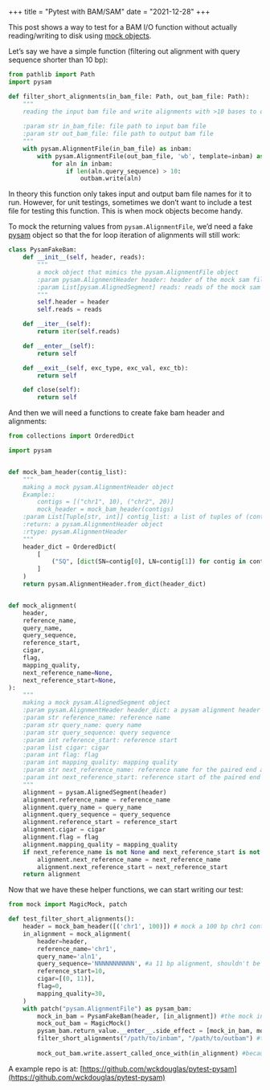 +++
title = "Pytest with BAM/SAM"
date = "2021-12-28"
+++

This post shows a way to test for a BAM I/O function without actually reading/writing to disk using [mock objects](https://docs.python.org/3/library/unittest.mock.html). 

Let’s say we have a simple function (filtering out alignment with query sequence shorter than 10 bp):

```python
from pathlib import Path
import pysam

def filter_short_alignments(in_bam_file: Path, out_bam_file: Path):
    """
    reading the input bam file and write alignments with >10 bases to output bam file
    
    :param str in_bam_file: file path to input bam file
    :param str out_bam_file: file path to output bam file
    """
    with pysam.AlignmentFile(in_bam_file) as inbam:
        with pysam.AlignmentFile(out_bam_file, 'wb', template=inbam) as outbam:
            for aln in inbam:
                if len(aln.query_sequence) > 10:
                    outbam.write(aln)
```

In theory this function only takes input and output bam file names for it to run. However, for unit testings, sometimes we don’t want to include a test file for testing this function. This is when mock objects become handy.

To mock the returning values from `pysam.AlignmentFile`, we’d need a fake [pysam](https://pysam.readthedocs.io/en/latest/api.html) object so that the for loop iteration of alignments will still work:

```python
class PysamFakeBam:
    def __init__(self, header, reads):
        """
        a mock object that mimics the pysam.AlignmentFile object
        :param pysam.AlignmentHeader header: header of the mock sam file
        :param List[pysam.AlignedSegment] reads: reads of the mock sam file
        """
        self.header = header
        self.reads = reads

    def __iter__(self):
        return iter(self.reads)

    def __enter__(self):
        return self

    def __exit__(self, exc_type, exc_val, exc_tb):
        return self

    def close(self):
        return self  
```

And then we will need a functions to create fake bam header and alignments:

```python
from collections import OrderedDict

import pysam


def mock_bam_header(contig_list):
    """
    making a mock pysam.AlignmentHeader object
    Example::
        contigs = [("chr1", 10), ("chr2", 20)]
        mock_header = mock_bam_header(contigs)
    :param List[Tuple[str, int]] contig_list: a list of tuples of (contig name, contig length)
    :return: a pysam.AlignmentHeader object
    :rtype: pysam.AlignmentHeader
    """
    header_dict = OrderedDict(
        [
            ("SQ", [dict(SN=contig[0], LN=contig[1]) for contig in contig_list]),
        ]
    )
    return pysam.AlignmentHeader.from_dict(header_dict)


def mock_alignment(
    header,
    reference_name,
    query_name,
    query_sequence,
    reference_start,
    cigar,
    flag,
    mapping_quality,
    next_reference_name=None,
    next_reference_start=None,
):
    """
    making a mock pysam.AlignedSegment object
    :param pysam.AlignmentHeader header_dict: a pysam alignment header object (can be created by mock_bam_header)
    :param str reference_name: reference name
    :param str query_name: query name
    :param str query_sequence: query sequence
    :param int reference_start: reference start
    :param list cigar: cigar
    :param int flag: flag
    :param int mapping_quality: mapping quality
    :param str next_reference_name: reference name for the paired end alignment mapped
    :param int next_reference_start: reference start of the paired end alignment
    """
    alignment = pysam.AlignedSegment(header)
    alignment.reference_name = reference_name
    alignment.query_name = query_name
    alignment.query_sequence = query_sequence
    alignment.reference_start = reference_start
    alignment.cigar = cigar
    alignment.flag = flag
    alignment.mapping_quality = mapping_quality
    if next_reference_name is not None and next_reference_start is not None and next_reference_start > 0:
        alignment.next_reference_name = next_reference_name
        alignment.next_reference_start = next_reference_start
    return alignment
```

Now that we have these helper functions, we can start writing our test:

```python
from mock import MagicMock, patch

def test_filter_short_alignments():
    header = mock_bam_header([('chr1', 100)]) # mock a 100 bp chr1 contig
    in_alignment = mock_alignment(
        header=header,
        reference_name='chr1',
        query_name='aln1',
        query_sequence='NNNNNNNNNNN', #a 11 bp alignment, shouldn't be filtered out
        reference_start=10, 
        cigar=[(0, 11)],
        flag=0,
        mapping_quality=30,
    )
    with patch("pysam.AlignmentFile") as pysam_bam:
        mock_in_bam = PysamFakeBam(header, [in_alignment]) #the mock in bam iterarotor will return our mock alignment
        mock_out_bam = MagicMock()
        pysam_bam.return_value.__enter__.side_effect = [mock_in_bam, mock_out_bam] #first call of the pysam.AlignmentFile will return mock_in_bam, second call will be mock_out_bam
        filter_short_alignments("/path/to/inbam", "/path/to/outbam") #these files are not real, because we are mocking the return of the call anyways
        
        mock_out_bam.write.assert_called_once_with(in_alignment) #because the filter function wouldn't touch alignments with >10 bases
```

A example repo is at: [https://github.com/wckdouglas/pytest-pysam](https://github.com/wckdouglas/pytest-pysam)

